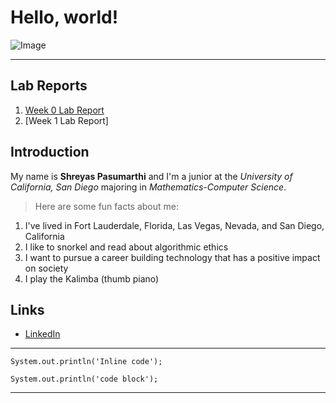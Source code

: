 # Hello, world!
![Image](https://media-exp1.licdn.com/dms/image/C5616AQE0Um6qdrp35A/profile-displaybackgroundimage-shrink_350_1400/0/1661916433626?e=1669852800&v=beta&t=BDGCfl1Dy7-UPU9LQF--_H8F1io3lQIJCG4kXCt1Btg)

---
## Lab Reports
1. [Week 0 Lab Report](https://shreyaspasumarthi.github.io/cse15l-lab-reports/lab-report-1-week-0.html)
2. [Week 1 Lab Report]

## Introduction
My name is **Shreyas Pasumarthi** and I'm a junior at the *University of California, San Diego* majoring in *Mathematics-Computer Science*.

> Here are some fun facts about me:
1. I've lived in Fort Lauderdale, Florida, Las Vegas, Nevada, and San Diego, California
2. I like to snorkel and read about algorithmic ethics
3. I want to pursue a career building technology that has a positive impact on society
4. I play the Kalimba (thumb piano)

## Links
* [LinkedIn](https://www.linkedin.com/in/shreyaspasumarthi/)

---
`System.out.println('Inline code');`
```
System.out.println('code block');
```
---
